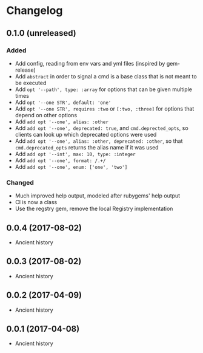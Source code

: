 # Changelog

## 0.1.0 (unreleased)

### Added

* Add config, reading from env vars and yml files (inspired by gem-release)
* Add `abstract` in order to signal a cmd is a base class that is not meant to be executed
* Add `opt '--path', type: :array` for options that can be given multiple times
* Add `opt '--one STR', default: 'one'`
* Add `opt '--one STR', requires :two` or `[:two, :three]` for options that depend on other options
* Add `add opt '--one', alias: :other`
* Add `add opt '--one', deprecated: true`, and `cmd.deprected_opts`, so clients can look up which deprecated options were used
* Add `add opt '--one', alias: :other, deprecated: :other`, so that `cmd.deprecated_opts` returns the alias name if it was used
* Add `add opt '--int', max: 10, type: :integer`
* Add `add opt '--one', format: /.+/`
* Add `add opt '--one', enum: ['one', 'two']`

### Changed

* Much improved help output, modeled after rubygems' help output
* Cl is now a class
* Use the regstry gem, remove the local Registry implementation

## 0.0.4 (2017-08-02)

* Ancient history

## 0.0.3 (2017-08-02)

* Ancient history

## 0.0.2 (2017-04-09)

* Ancient history

## 0.0.1 (2017-04-08)

* Ancient history

